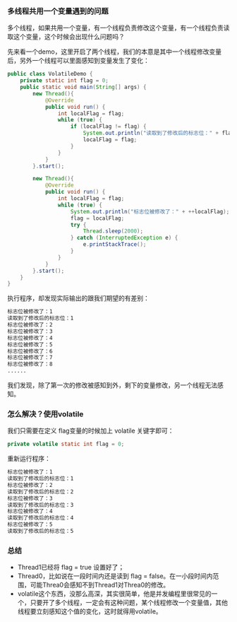 ### 多线程共用一个变量遇到的问题

多个线程，如果共用一个变量，有一个线程负责修改这个变量，有一个线程负责读取这个变量，这个时候会出现什么问题吗？

先来看一个demo，这里开启了两个线程，我们的本意是其中一个线程修改变量后，另外一个线程可以里面感知到变量发生了变化：

```java
public class VolatileDemo {
    private static int flag = 0;
    public static void main(String[] args) {
        new Thread(){
            @Override
            public void run() {
                int localFlag = flag;
                while (true) {
                    if (localFlag != flag) {
                        System.out.println("读取到了修改后的标志位：" + flag);
                        localFlag = flag;
                    }
                }
            }
        }.start();

        new Thread(){
            @Override
            public void run() {
                int localFlag = flag;
                while (true) {
                    System.out.println("标志位被修改了：" + ++localFlag);
                    flag = localFlag;
                    try {
                        Thread.sleep(2000);
                    } catch (InterruptedException e) {
                        e.printStackTrace();
                    }
                }
            }
        }.start();
    }
}
```

执行程序，却发现实际输出的跟我们期望的有差别：

```bash
标志位被修改了：1
读取到了修改后的标志位：1
标志位被修改了：2
标志位被修改了：3
标志位被修改了：4
标志位被修改了：5
标志位被修改了：6
标志位被修改了：7
标志位被修改了：8
......
```

我们发现，除了第一次的修改被感知到外，剩下的变量修改，另一个线程无法感知。

### 怎么解决？使用volatile

我们只需要在定义 flag变量的时候加上 volatile 关键字即可：

```java
private volatile static int flag = 0;
```

重新运行程序：

```bash
标志位被修改了：1
读取到了修改后的标志位：1
标志位被修改了：2
读取到了修改后的标志位：2
标志位被修改了：3
读取到了修改后的标志位：3
标志位被修改了：4
读取到了修改后的标志位：4
标志位被修改了：5
读取到了修改后的标志位：5
```

### 总结

- Thread1已经将 flag = true 设置好了；
- Thread0，比如说在一段时间内还是读到 flag = false。在一小段时间内范围，可能Threa0会感知不到Thread1对Threa0的修改。
- volatile这个东西，没那么高深，其实很简单，他是并发编程里很常见的一个，只要开了多个线程，一定会有这种问题，某个线程修改一个变量值，其他线程要立刻感知这个值的变化，这时就得用volatile。